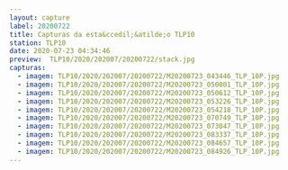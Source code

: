 ```yaml
---
layout: capture
label: 20200722
title: Capturas da esta&ccedil;&atilde;o TLP10
station: TLP10
date: 2020-07-23 04:34:46
preview:  TLP10/2020/202007/20200722/stack.jpg
capturas:
  - imagem: TLP10/2020/202007/20200722/M20200723_043446_TLP_10P.jpg
  - imagem: TLP10/2020/202007/20200722/M20200723_050001_TLP_10P.jpg
  - imagem: TLP10/2020/202007/20200722/M20200723_050612_TLP_10P.jpg
  - imagem: TLP10/2020/202007/20200722/M20200723_053226_TLP_10P.jpg
  - imagem: TLP10/2020/202007/20200722/M20200723_054218_TLP_10P.jpg
  - imagem: TLP10/2020/202007/20200722/M20200723_070749_TLP_10P.jpg
  - imagem: TLP10/2020/202007/20200722/M20200723_073047_TLP_10P.jpg
  - imagem: TLP10/2020/202007/20200722/M20200723_083337_TLP_10P.jpg
  - imagem: TLP10/2020/202007/20200722/M20200723_084657_TLP_10P.jpg
  - imagem: TLP10/2020/202007/20200722/M20200723_084926_TLP_10P.jpg
---
```


